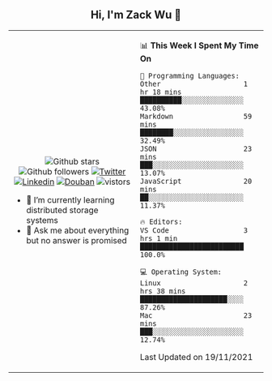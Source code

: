 <h2 align="center"> Hi, I'm Zack Wu 👋 </h2>

<table>
    <tr>
        <td valign="center" width="50%">
            <p align="center">
              <img src="https://img.shields.io/github/stars/izackwu?style=social" alt="Github stars" />
              <img src="https://img.shields.io/github/followers/izackwu?style=social" alt="Github followers" />
              <a href="https://twitter.com/_zackwu"><img src="https://img.shields.io/badge/@__zackwu-1DA1F2?style=flat&logo=Twitter&logoColor=white" alt="Twitter"/></a>
              <a href="https://www.linkedin.com/in/wuzhengke/?locale=en_US"><img src="https://img.shields.io/badge/@wuzhengke-0073b1?style=flat&logo=LinkedIn&logoColor=white" alt="Linkedin" /></a>
              <a href="https://www.douban.com/people/keith1"><img src="https://img.shields.io/badge/@keith1-007722?style=flat&logo=Douban&logoColor=white" alt="Douban" /></a>
              <img src="https://visitor-badge.glitch.me/badge?page_id=keithnull" alt="vistors" />
            </p>
            <ul>
                <li>🌱 I’m currently learning distributed storage systems</li>
                <li>💬 Ask me about everything but no answer is promised</li>
            </ul>
        </td>
       <td valign="top" width="50%">
    
<!--START_SECTION:waka-->
📊 **This Week I Spent My Time On** 

```text
💬 Programming Languages: 
Other                    1 hr 18 mins        ██████████░░░░░░░░░░░░░░░   43.08% 
Markdown                 59 mins             ████████░░░░░░░░░░░░░░░░░   32.49% 
JSON                     23 mins             ███░░░░░░░░░░░░░░░░░░░░░░   13.07% 
JavaScript               20 mins             ██░░░░░░░░░░░░░░░░░░░░░░░   11.37%

🔥 Editors: 
VS Code                  3 hrs 1 min         █████████████████████████   100.0%

💻 Operating System: 
Linux                    2 hrs 38 mins       █████████████████████░░░░   87.26% 
Mac                      23 mins             ███░░░░░░░░░░░░░░░░░░░░░░   12.74%

```


 Last Updated on 19/11/2021
<!--END_SECTION:waka-->
</td></tr>
</table>


